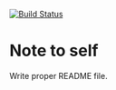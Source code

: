 [![Build Status](https://travis-ci.org/connor-baer/change.svg?branch=master)](https://travis-ci.org/connor-baer/change)

# Note to self

Write proper README file.